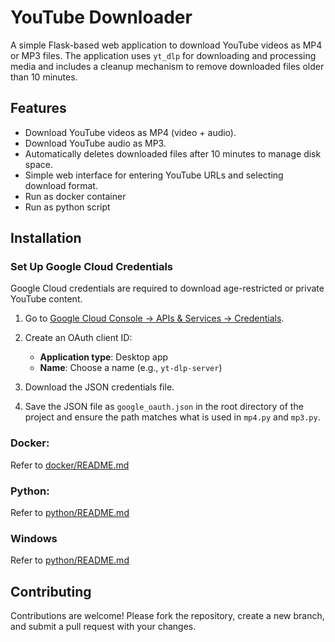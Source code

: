 # YouTube Downloader

A simple Flask-based web application to download YouTube videos as MP4 or MP3 files. The application uses `yt_dlp` for downloading and processing media and includes a cleanup mechanism to remove downloaded files older than 10 minutes.

## Features
- Download YouTube videos as MP4 (video + audio).
- Download YouTube audio as MP3.
- Automatically deletes downloaded files after 10 minutes to manage disk space.
- Simple web interface for entering YouTube URLs and selecting download format.
- Run as docker container
- Run as python script

## Installation

### Set Up Google Cloud Credentials

Google Cloud credentials are required to download age-restricted or private YouTube content.

1. Go to [Google Cloud Console → APIs & Services → Credentials](https://console.cloud.google.com/apis/credentials).
2. Create an OAuth client ID:

   * **Application type**: Desktop app
   * **Name**: Choose a name (e.g., `yt-dlp-server`)
3. Download the JSON credentials file.
4. Save the JSON file as `google_oauth.json` in the root directory of the project and ensure the path matches what is used in `mp4.py` and `mp3.py`.

### Docker:

Refer to [docker/README.md](https://github.com/UndercoverComputing/yt-dlp/blob/main/docker/README.md)

### Python:

Refer to [python/README.md](https://github.com/UndercoverComputing/yt-dlp/blob/main/python/README.md)

### Windows

Refer to [python/README.md](https://github.com/UndercoverComputing/yt-dlp/blob/main/windows/README.md)

## Contributing

Contributions are welcome! Please fork the repository, create a new branch, and submit a pull request with your changes.